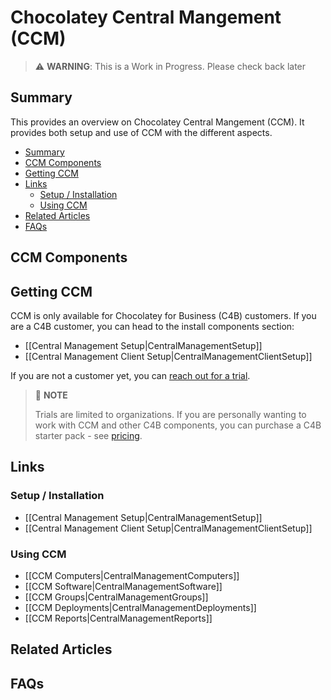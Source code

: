 # Chocolatey Central Mangement (CCM)

> :warning: **WARNING**: This is a Work in Progress. Please check back later

## Summary
This provides an overview on Chocolatey Central Mangement (CCM). It provides both setup and use of CCM with the different aspects.

<!-- TOC depthFrom:2 -->

- [Summary](#summary)
- [CCM Components](#ccm-components)
- [Getting CCM](#getting-ccm)
- [Links](#links)
  - [Setup / Installation](#setup--installation)
  - [Using CCM](#using-ccm)
- [Related Articles](#related-articles)
- [FAQs](#faqs)

<!-- /TOC -->

## CCM Components


## Getting CCM
CCM is only available for Chocolatey for Business (C4B) customers. If you are a C4B customer, you can head to the install components section:

* [[Central Management Setup|CentralManagementSetup]]
* [[Central Management Client Setup|CentralManagementClientSetup]]

If you are not a customer yet, you can [reach out for a trial](https://chocolatey.org/contact/trial).

> :memo: **NOTE**
>
> Trials are limited to organizations. If you are personally wanting to work with CCM and other C4B components, you can purchase a C4B starter pack - see [pricing](https://chocolatey.org/pricing).

## Links

### Setup / Installation
* [[Central Management Setup|CentralManagementSetup]]
* [[Central Management Client Setup|CentralManagementClientSetup]]

### Using CCM

* [[CCM Computers|CentralManagementComputers]]
* [[CCM Software|CentralManagementSoftware]]
* [[CCM Groups|CentralManagementGroups]]
* [[CCM Deployments|CentralManagementDeployments]]
* [[CCM Reports|CentralManagementReports]]


## Related Articles


## FAQs
